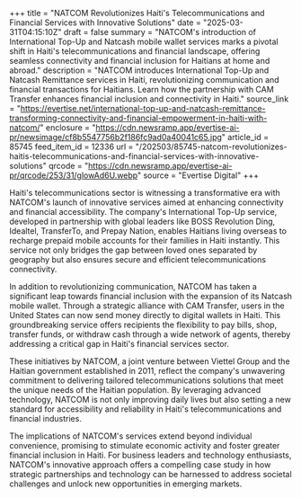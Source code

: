 +++
title = "NATCOM Revolutionizes Haiti's Telecommunications and Financial Services with Innovative Solutions"
date = "2025-03-31T04:15:10Z"
draft = false
summary = "NATCOM's introduction of International Top-Up and Natcash mobile wallet services marks a pivotal shift in Haiti's telecommunications and financial landscape, offering seamless connectivity and financial inclusion for Haitians at home and abroad."
description = "NATCOM introduces International Top-Up and Natcash Remittance services in Haiti, revolutionizing communication and financial transactions for Haitians. Learn how the partnership with CAM Transfer enhances financial inclusion and connectivity in Haiti."
source_link = "https://evertise.net/international-top-up-and-natcash-remittance-transforming-connectivity-and-financial-empowerment-in-haiti-with-natcom/"
enclosure = "https://cdn.newsramp.app/evertise-ai-pr/newsimage/cf8b5547756b2f186fc9ad0a40041c65.jpg"
article_id = 85745
feed_item_id = 12336
url = "/202503/85745-natcom-revolutionizes-haitis-telecommunications-and-financial-services-with-innovative-solutions"
qrcode = "https://cdn.newsramp.app/evertise-ai-pr/qrcode/253/31/glowAd6U.webp"
source = "Evertise Digital"
+++

<p>Haiti's telecommunications sector is witnessing a transformative era with NATCOM's launch of innovative services aimed at enhancing connectivity and financial accessibility. The company's International Top-Up service, developed in partnership with global leaders like BOSS Revolution Ding, Idealtel, TransferTo, and Prepay Nation, enables Haitians living overseas to recharge prepaid mobile accounts for their families in Haiti instantly. This service not only bridges the gap between loved ones separated by geography but also ensures secure and efficient telecommunications connectivity.</p><p>In addition to revolutionizing communication, NATCOM has taken a significant leap towards financial inclusion with the expansion of its Natcash mobile wallet. Through a strategic alliance with CAM Transfer, users in the United States can now send money directly to digital wallets in Haiti. This groundbreaking service offers recipients the flexibility to pay bills, shop, transfer funds, or withdraw cash through a wide network of agents, thereby addressing a critical gap in Haiti's financial services sector.</p><p>These initiatives by NATCOM, a joint venture between Viettel Group and the Haitian government established in 2011, reflect the company's unwavering commitment to delivering tailored telecommunications solutions that meet the unique needs of the Haitian population. By leveraging advanced technology, NATCOM is not only improving daily lives but also setting a new standard for accessibility and reliability in Haiti's telecommunications and financial industries.</p><p>The implications of NATCOM's services extend beyond individual convenience, promising to stimulate economic activity and foster greater financial inclusion in Haiti. For business leaders and technology enthusiasts, NATCOM's innovative approach offers a compelling case study in how strategic partnerships and technology can be harnessed to address societal challenges and unlock new opportunities in emerging markets.</p>